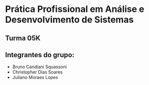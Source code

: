 # Prática Profissional em Análise e Desenvolvimento de Sistemas

## Turma 05K

## Integrantes do grupo:

* Bruno Candiani Squassoni
* Christopher Dias Soares
* Juliano Moraes Lopes

